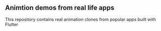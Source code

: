 ## Animtion demos from real life apps

This repository contains real animation clones from popular apps built with Flutter